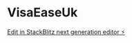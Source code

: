 # VisaEaseUk

[Edit in StackBlitz next generation editor ⚡️](https://stackblitz.com/~/github.com/lomondsource/VisaEaseUk)